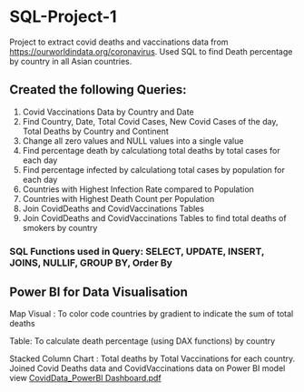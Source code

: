 # SQL-Project-1
Project to extract covid deaths and vaccinations data from https://ourworldindata.org/coronavirus. 
Used SQL to find Death percentage by country in all Asian countries.
## Created the following Queries:
1. Covid Vaccinations Data by Country and Date
2. Find Country, Date, Total Covid Cases, New Covid Cases of the day, Total Deaths by Country and Continent
3. Change all zero values and NULL values into a single value
4. Find percentage death by calculationg total deaths by total cases for each day
5. Find percentage infected by calculationg total cases by population for each day
6. Countries with Highest Infection Rate compared to Population
7. Countries with Highest Death Count per Population
8. Join CovidDeaths and CovidVaccinations Tables
9. Join CovidDeaths and CovidVaccinations Tables to find total deaths of smokers by country


### SQL Functions used in Query: SELECT, UPDATE, INSERT, JOINS, NULLIF, GROUP BY, Order By

## Power BI for Data Visualisation
Map Visual : To color code countries by gradient to indicate the sum of total deaths

Table: To calculate death percentage (using DAX functions) by country

Stacked Column Chart : Total deaths by Total Vaccinations for each country. Joined Covid Deaths data and CovidVaccinations data on Power BI model view
[CovidData_PowerBI Dashboard.pdf](https://github.com/Aparna1098/SQL-Challenge-1/files/10857366/CovidData_PowerBI.Dashboard.pdf)

